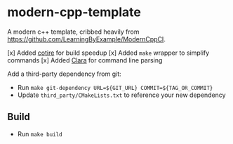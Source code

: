 modern-cpp-template
===

A modern c++ template, cribbed heavily from https://github.com/LearningByExample/ModernCppCI.

[x] Added [cotire](https://github.com/sakra/cotire) for build speedup
[x] Added `make` wrapper to simplify commands
[x] Added [Clara](https://github.com/catchorg/Clara) for command line parsing

Add a third-party dependency from git:

- Run `make git-dependency URL=${GIT_URL} COMMIT=${TAG_OR_COMMIT}`
- Update `third_party/CMakeLists.txt` to reference your new dependency


Build
---

- Run `make build`

